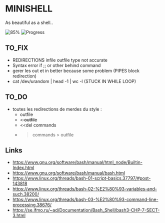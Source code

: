 # MINISHELL

As beautiful as a shell..

![85%](https://progress-bar.dev/85)
![Progress](https://progress-bar.dev/262/?title=Tester&scale=423&width=100)

## TO_FIX
- REDIRECTIONS infile outfile type not accurate
- Syntax error if ;; or other behind command
- gerer les out et in better because some problem (PIPES block redirection)
- cat /dev/urandom | head -1 | wc -l  (STUCK IN WHILE LOOP)

## TO_DO

- toutes les redirections de merdes du style : 
    - <infile commands > outfile
    - <<del commands > outfile
    - <<del commands
    - >commands > outfile

## Links 

- https://www.gnu.org/software/bash/manual/html_node/Builtin-Index.html
- https://www.gnu.org/software/bash/manual/bash.html
- https://www.linux.org/threads/bash-01-script-basics.37797/#post-143818
- https://www.linux.org/threads/bash-02-%E2%80%93-variables-and-such.38200/
- https://www.linux.org/threads/bash-03-%E2%80%93-command-line-processing.38676/
- https://se.ifmo.ru/~ad/Documentation/Bash_Shell/bash3-CHP-7-SECT-3.html